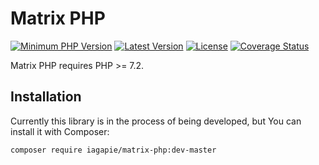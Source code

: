 # Matrix PHP

[![Minimum PHP Version](https://img.shields.io/badge/php-%3E%3D%207.2-8892BF.svg)](https://php.net/)
[![Latest Version](https://img.shields.io/packagist/v/iagapie/matrix-php.svg)](https://packagist.org/packages/iagapie/matrix-php)
[![License](https://poser.pugx.org/iagapie/matrix-php/license.svg)](https://packagist.org/packages/iagapie/matrix-php)
[![Coverage Status](https://coveralls.io/repos/github/iagapie/matrix-php/badge.svg?branch=master)](https://coveralls.io/github/iagapie/matrix-php?branch=master)

Matrix PHP requires PHP >= 7.2.

## Installation

Currently this library is in the process of being developed, but You can install it with Composer:

```
composer require iagapie/matrix-php:dev-master
```

<!---
# docker-compose run --rm php-cli composer install
# docker-compose run --rm php-cli vendor/bin/phpunit
-->
